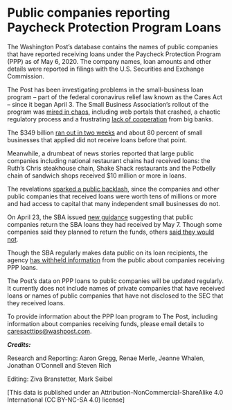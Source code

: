 # Public companies reporting Paycheck Protection Program Loans

The Washington Post’s database contains the names of public companies that have reported receiving loans under the Paycheck Protection Program (PPP) as of May 6, 2020. The company names, loan amounts and other details were reported in filings with the U.S. Securities and Exchange Commission. 

The Post has been investigating problems in the small-business loan program – part of the federal coronavirus relief law known as the Cares Act – since it began April 3. The Small Business Association’s rollout of the program was [mired in chaos](https://www.washingtonpost.com/business/2020/04/02/federal-small-business-loan-program-faces-rocky-start-bankers-pump-breaks/), including web portals that crashed, a chaotic regulatory process and a frustrating [lack of cooperation](https://www.washingtonpost.com/business/2020/04/08/video-sba-official-blasts-big-banks-over-failure-quickly-distribute-loans/) from big banks.  

The $349 billion [ran out in two weeks](https://www.washingtonpost.com/us-policy/2020/04/16/congress-coronavirus-small-business-trump/) and about 80 percent of small businesses that applied did not receive loans before that point.  

Meanwhile, a drumbeat of news stories reported that large public companies including national restaurant chains had received loans: the Ruth’s Chris steakhouse chain, Shake Shack restaurants and the Potbelly chain of sandwich shops received $10 million or more in loans.  

The revelations [sparked a public backlash](https://www.washingtonpost.com/business/2020/04/20/white-house-gop-face-heat-after-hotel-restaurant-chains-helped-run-small-business-program-dry/), since the companies and other public companies that received loans were worth tens of millions or more and had access to capital that many independent small businesses do not.  

On April 23, the SBA issued [new guidance](https://www.washingtonpost.com/business/2020/04/23/new-sba-guidelines-say-big-companies-that-got-coronavirus-loans-should-return-money/) suggesting that public companies return the SBA loans they had received by May 7. Though some companies said they planned to return the funds, others [said they would not](https://www.washingtonpost.com/business/2020/04/28/small-business-wont-repay-ppp/).  

Though the SBA regularly makes data public on its loan recipients, the agency [has withheld information](https://www.washingtonpost.com/business/2020/04/13/whos-getting-these-hundreds-billions-government-aid-now-public-may-be-dark/) from the public about companies receiving PPP loans.  

The Post’s data on PPP loans to public companies will be updated regularly. It currently does not include names of private companies that have received loans or names of public companies that have not disclosed to the SEC that they received loans.  

To provide information about the PPP loan program to The Post, including information about companies receiving funds, please email details to caresacttips@washpost.com.  

***Credits:***

Research and Reporting: Aaron Gregg, Renae Merle, Jeanne Whalen, Jonathan O’Connell and Steven Rich

Editing: Ziva Branstetter, Mark Seibel

[This data is published under an Attribution-NonCommercial-ShareAlike 4.0 International (CC BY-NC-SA 4.0) license]